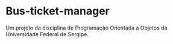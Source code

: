 # Bus-ticket-manager
Um projeto da disciplina de Programação Orientada a Objetos da Universidade Federal de Sergipe.
